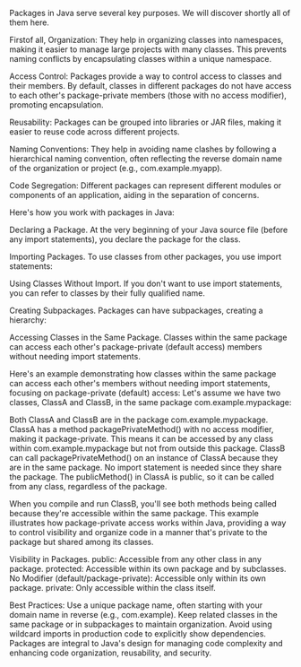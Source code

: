 Packages in Java serve several key purposes. We will discover shortly all of them here.

Firstof all, Organization:
They help in organizing classes into namespaces, making it easier to manage large projects with many classes. This prevents naming conflicts by encapsulating classes within a unique namespace.

Access Control: 
Packages provide a way to control access to classes and their members. By default, classes in different packages do not have access to each other's package-private members (those with no access modifier), promoting encapsulation.

Reusability: 
Packages can be grouped into libraries or JAR files, making it easier to reuse code across different projects.

Naming Conventions: 
They help in avoiding name clashes by following a hierarchical naming convention, often reflecting the reverse domain name of the organization or project (e.g., com.example.myapp).

Code Segregation: 
Different packages can represent different modules or components of an application, aiding in the separation of concerns.

Here's how you work with packages in Java:

Declaring a Package.
At the very beginning of your Java source file (before any import statements), you declare the package for the class.

Importing Packages.
To use classes from other packages, you use import statements:

Using Classes Without Import.
If you don't want to use import statements, you can refer to classes by their fully qualified name.

Creating Subpackages.
Packages can have subpackages, creating a hierarchy:

Accessing Classes in the Same Package.
Classes within the same package can access each other's package-private (default access) members without needing import statements.

Here's an example demonstrating how classes within the same package can access each other's members without needing import statements, focusing on package-private (default) access:
Let's assume we have two classes, ClassA and ClassB, in the same package com.example.mypackage:

Both ClassA and ClassB are in the package com.example.mypackage.
ClassA has a method packagePrivateMethod() with no access modifier, making it package-private. This means it can be accessed by any class within com.example.mypackage but not from outside this package.
ClassB can call packagePrivateMethod() on an instance of ClassA because they are in the same package. No import statement is needed since they share the package.
The publicMethod() in ClassA is public, so it can be called from any class, regardless of the package.

When you compile and run ClassB, you'll see both methods being called because they're accessible within the same package.
This example illustrates how package-private access works within Java, providing a way to control visibility and organize code in a manner that's private to the package but shared among its classes.

Visibility in Packages.
public: Accessible from any other class in any package.
protected: Accessible within its own package and by subclasses.
No Modifier (default/package-private): Accessible only within its own package.
private: Only accessible within the class itself.

Best Practices:
Use a unique package name, often starting with your domain name in reverse (e.g., com.example).
Keep related classes in the same package or in subpackages to maintain organization.
Avoid using wildcard imports in production code to explicitly show dependencies.
Packages are integral to Java's design for managing code complexity and enhancing code organization, reusability, and security.
